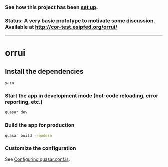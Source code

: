 ### See how this project has been [set up](setup).

### Status:  A very basic prototype to motivate some discussion. Available at http://cor-test.esipfed.org/orrui/ 

 
----

# orrui

## Install the dependencies
```bash
yarn
```

### Start the app in development mode (hot-code reloading, error reporting, etc.)
```bash
quasar dev
```


### Build the app for production
```bash
quasar build --modern
```

### Customize the configuration
See [Configuring quasar.conf.js](https://quasar.dev/quasar-cli/quasar-conf-js).
